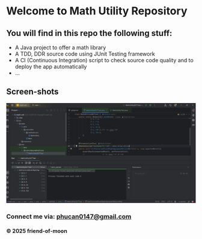 # Welcome to Math Utility Repository

## You will find in this repo the following stuff:
* A Java project to offer a math library
* A TDD, DDR source code using JUnit Testing
framework
* A CI (Continuous Integration) script to check source code quality and to deploy the app automatically
* ...

## Screen-shots
![Source code with TDD](https://github.com/friend-of-moon/math-util/blob/main/screen-shots/Source-code-with-TDD-DDT.png)

### Connect me via: phucan0147@gmail.com
#### &#169; 2025 friend-of-moon